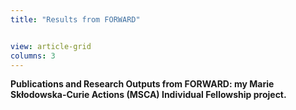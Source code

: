 ```yaml
---
title: "Results from FORWARD"


view: article-grid
columns: 3
---
```



**Publications and Research Outputs from FORWARD: my Marie Skłodowska-Curie Actions 
(MSCA) Individual Fellowship project.**